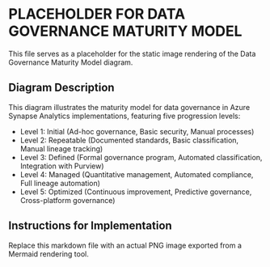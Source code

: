 # PLACEHOLDER FOR DATA GOVERNANCE MATURITY MODEL

This file serves as a placeholder for the static image rendering of the Data Governance Maturity Model diagram.

## Diagram Description

This diagram illustrates the maturity model for data governance in Azure Synapse Analytics implementations, featuring five progression levels:

- Level 1: Initial (Ad-hoc governance, Basic security, Manual processes)
- Level 2: Repeatable (Documented standards, Basic classification, Manual lineage tracking)
- Level 3: Defined (Formal governance program, Automated classification, Integration with Purview)
- Level 4: Managed (Quantitative management, Automated compliance, Full lineage automation)
- Level 5: Optimized (Continuous improvement, Predictive governance, Cross-platform governance)

## Instructions for Implementation

Replace this markdown file with an actual PNG image exported from a Mermaid rendering tool.
